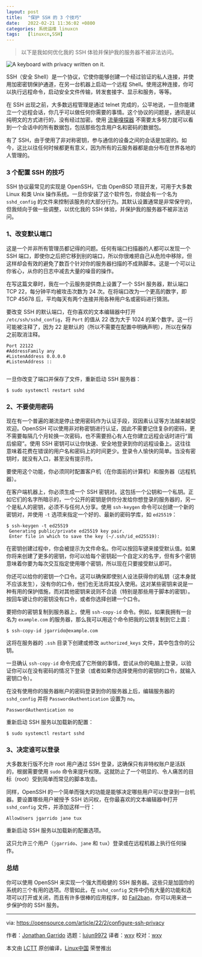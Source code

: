 ```yaml
---
layout: post
title:	"保护 SSH 的 3 个技巧"
date:	2022-02-21 11:36:02 +0800 
categories:	系统运维 linuxcn 
tags:	[linuxcn,SSH]
---
```




> 
> 以下是我如何优化我的 SSH 体验并保护我的服务器不被非法访问。
> 
> 
> 


![](/Asserts/Images//attachment/album/202202/21/113550dfgtdgtfjihqfifh.jpg "A keyboard with privacy written on it.")


SSH（安全 Shell）是一个协议，它使你能够创建一个经过验证的私人连接，并使用加密密钥保护通道，在另一台机器上启动一个远程 Shell。使用这种连接，你可以执行远程命令，启动安全文件传输，转发套接字、显示和服务，等等。


在 SSH 出现之前，大多数远程管理是通过 telnet 完成的，公平地说，一旦你能建立一个远程会话，你几乎可以做任何你需要的事情。这个协议的问题是，通讯是以纯明文的方式进行的，没有经过加密。使用 [流量嗅探器](https://www.redhat.com/sysadmin/troubleshoot-network-dhcp-configuration) 不需要太多努力就可以看到一个会话中的所有数据包，包括那些包含用户名和密码的数据包。


有了 SSH，由于使用了非对称密钥，参与通信的设备之间的会话是加密的。如今，这比以往任何时候都更有意义，因为所有的云服务器都是由分布在世界各地的人管理的。


### 3 个配置 SSH 的技巧


SSH 协议最常见的实现是 OpenSSH，它由 OpenBSD 项目开发，可用于大多数 Linux 和类 Unix 操作系统。一旦你安装了这个软件包，你就会有一个名为 `sshd_config` 的文件来控制该服务的大部分行为。其默认设置通常是非常保守的，但我倾向于做一些调整，以优化我的 SSH 体验，并保护我的服务器不被非法访问。


### 1、改变默认端口


这是一个并非所有管理员都记得的问题。任何有端口扫描器的人都可以发现一个 SSH 端口，即使你之后把它移到别的端口，所以你很难把自己从危险中移除，但这样却会有效的避免了数百个针对你的服务器扫描的不成熟脚本。这是一个可以让你省心，从你的日志中减去大量的噪音的操作。


在写这篇文章时，我在一个云服务提供商上设置了一个 SSH 服务器，默认端口 TCP 22，每分钟平均被攻击次数为 24 次。在将端口改为一个更高的数字，即 TCP 45678 后，平均每天有两个连接并用各种用户名或密码进行猜测。


要改变 SSH 的默认端口，在你喜欢的文本编辑器中打开 `/etc/ssh/sshd_config`，将 `Port` 的值从 22 改为大于 1024 的某个数字。这一行可能被注释了，因为 22 是默认的（所以不需要在配置中明确声明），所以在保存之前取消注释。



```
Port 22122
#AddressFamily any 
#ListenAddress 0.0.0.0 
#ListenAddress ::


```

一旦你改变了端口并保存了文件，重新启动 SSH 服务器：



```
$ sudo systemctl restart sshd

```

### 2、不要使用密码


现在有一个普遍的潮流是停止使用密码作为认证手段，双因素认证等方法越来越受欢迎。OpenSSH 可以使用非对称密钥进行认证，因此不需要记住复杂的密码，更不需要每隔几个月轮换一次密码，也不需要担心有人在你建立远程会话时进行“肩后偷窥”。使用 SSH 密钥可以让你快速、安全地登录到你的远程设备上。这往往意味着花费在错误的用户名和密码上的时间更少。登录令人愉快的简单。当没有密钥时，就没有入口，甚至没有提示符。


要使用这个功能，你必须同时配置客户机（在你面前的计算机）和服务器（远程机器）。


在客户端机器上，你必须生成一个 SSH 密钥对。这包括一个公钥和一个私钥。正如它们的名字所暗示的，一个公开的密钥是供你分发给你想登录的服务器的，另一个是私人的密钥，必须不与任何人分享。使用 `ssh-keygen` 命令可以创建一个新的密钥对，并使用 `-t` 选项来指定一个好的、最新的密码学库，如 `ed25519`：



```
$ ssh-keygen -t ed25519    
 Generating public/private ed25519 key pair. 
 Enter file in which to save the key (~/.ssh/id_ed25519):

```

在密钥创建过程中，你会被提示为文件命名。你可以按回车键来接受默认值。如果你将来创建了更多的密钥，你可以给每个密钥起一个自定义的名字，但有多个密钥意味着你要为每次交互指定使用哪个密钥，所以现在只要接受默认即可。


你还可以给你的密钥一个口令。这可以确保即使别人设法获得你的私钥（这本身就不应该发生），没有你的口令，他们也无法将其投入使用。这对某些密钥来说是一种有用的保护措施，而对其他密钥来说则不合适（特别是那些用于脚本的密钥）。按回车键让你的密钥没有口令，或者你选择创建一个口令。


要把你的密钥复制到服务器上，使用 `ssh-copy-id` 命令。例如，如果我拥有一台名为 `example.com` 的服务器，那么我可以用这个命令把我的公钥复制到它上面：



```
$ ssh-copy-id jgarrido@example.com

```

这将在服务器的 `.ssh` 目录下创建或修改 `authorized_keys` 文件，其中包含你的公钥。


一旦确认 `ssh-copy-id` 命令完成了它所做的事情，尝试从你的电脑上登录，以验证你可以在没有密码的情况下登录（或者如果你选择使用你的密钥的口令，就输入密钥口令）。


在没有使用你的服务器帐户的密码登录到你的服务器上后，编辑服务器的 `sshd_config` 并将 `PasswordAuthentication` 设置为 `no`。



```
PasswordAuthentication no

```

重新启动 SSH 服务以加载新的配置：



```
$ sudo systemctl restart sshd

```

### 3、决定谁可以登录


大多数发行版不允许 root 用户通过 SSH 登录，这确保只有非特权账户是活跃的，根据需要使用 `sudo` 命令来提升权限。这就防止了一个明显的、令人痛苦的目标（root）受到简单而常见的脚本攻击。


同样，OpenSSH 的一个简单而强大的功能是能够决定哪些用户可以登录到一台机器。要设置哪些用户被授予 SSH 访问权，在你最喜欢的文本编辑器中打开 `sshd_config` 文件，并添加这样一行：



```
AllowUsers jgarrido jane tux

```

重新启动 SSH 服务以加载新的配置选项。


这只允许三个用户（`jgarrido`、`jane` 和 `tux`）登录或在远程机器上执行任何操作。


### 总结


你可以使用 OpenSSH 来实现一个强大而稳健的 SSH 服务器。这些只是加固你的系统的三个有用的选项。尽管如此，在 `sshd_config` 文件中仍有大量的功能和选项可以打开或关闭，而且有许多很棒的应用程序，如 [Fail2ban](https://opensource.com/life/15/7/pipe-dreams)，你可以用来进一步保护你的 SSH 服务。




---


via: <https://opensource.com/article/22/2/configure-ssh-privacy>


作者：[Jonathan Garrido](https://opensource.com/users/jgarrido) 选题：[lujun9972](https://github.com/lujun9972) 译者：[wxy](https://github.com/wxy) 校对：[wxy](https://github.com/wxy)


本文由 [LCTT](https://github.com/LCTT/TranslateProject) 原创编译，[Linux中国](https://linux.cn/) 荣誉推出

